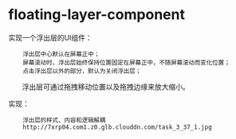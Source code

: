 # floating-layer-component

实现一个浮出层的UI组件：

        浮出层中心默认在屏幕正中；
        屏幕滚动时，浮出层始终保持位置固定在屏幕正中，不随屏幕滚动而变化位置；
        点击浮出层以外的部分，默认为关闭浮出层；
        浮出层可通过拖拽移动位置以及拖拽边缘来放大缩小。
        
实现：

        浮出层的样式、内容和逻辑解耦
        http://7xrp04.com1.z0.glb.clouddn.com/task_3_37_1.jpg
